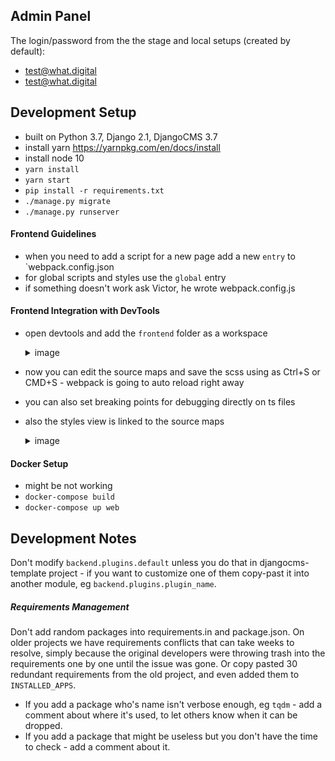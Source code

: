 Admin Panel
-------------------------------------------------------------------------------
The login/password from the the stage and local setups (created by default):
- test@what.digital
- test@what.digital

Development Setup
-------------------------------------------------------------------------------
- built on Python 3.7, Django 2.1, DjangoCMS 3.7
- install yarn https://yarnpkg.com/en/docs/install
- install node 10
- `yarn install`
- `yarn start`
- `pip install -r requirements.txt`
- `./manage.py migrate`
- `./manage.py runserver`

#### Frontend Guidelines
- when you need to add a script for a new page add a new `entry` to `webpack.config.json
- for global scripts and styles use the `global` entry
- if something doesn't work ask Victor, he wrote webpack.config.js

#### Frontend Integration with DevTools
- open devtools and add the `frontend` folder as a workspace
    <details>
    <summary>image</summary>
    
    ![](/docs/readme/front-int-example.png)
    
    </details>
- now you can edit the source maps and save the scss using as Ctrl+S or CMD+S - webpack is going to auto reload right away
- you can also set breaking points for debugging directly on ts files
- also the styles view is linked to the source maps
    <details>
    <summary>image</summary>
    
    ![](/docs/readme/front-linked-styles.png)
    
    </details>

#### Docker Setup
- might be not working
- `docker-compose build`
- `docker-compose up web`


Development Notes
-------------------------------------------------------------------------------
Don't modify `backend.plugins.default` unless you do that in djangocms-template project - if you want to customize one of them copy-past it into another module, eg `backend.plugins.plugin_name`.

##### Requirements Management
Don't add random packages into requirements.in and package.json. On older projects we have requirements conflicts that can take weeks to resolve, simply because the original developers were throwing trash into the requirements one by one until the issue was gone. Or copy pasted 30 redundant requirements from the old project, and even added them to `INSTALLED_APPS`. 
- If you add a package who's name isn't verbose enough, eg `tqdm` - add a comment about where it's used, to let others know when it can be dropped.
- If you add a package that might be useless but you don't have the time to check - add a comment about it.
